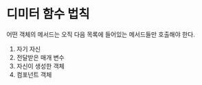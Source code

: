 # 디미터 함수 법칙

 어떤 객체의 메서드는 오직 다음 목록에 들어있는 메서드들만 호출해야 한다.

1. 자기 자신
2. 전달받은 매개 변수
3. 자신이 생성한 객체
4. 컴포넌트 객체

